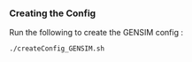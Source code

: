 ### Creating the Config

Run the following to create the GENSIM config :

  ```bash
  ./createConfig_GENSIM.sh
  ```
